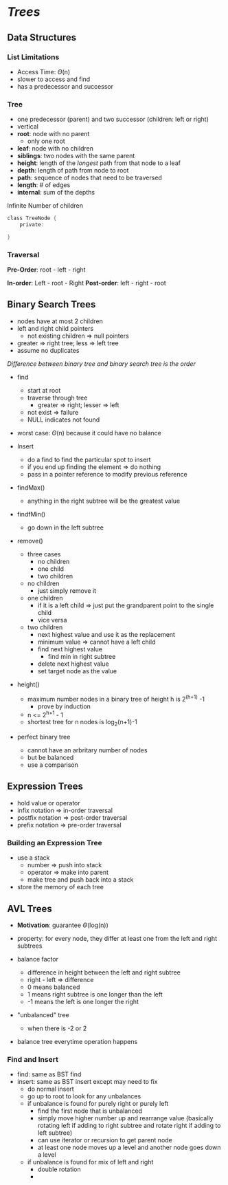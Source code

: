 # ***Trees***

## **Data Structures**

### **List Limitations**
- Access Time: $\Theta$(n)
- slower to access and find
- has a predecessor and successor

### **Tree**

- one predecessor (parent) and two successor (children: left or right)
- vertical
- **root**: node with no parent
    - only one root
- **leaf**: node with no children
- **siblings**: two nodes with the same parent
- **height**: length of the *longest* path from that node to a leaf
- **depth**: length of path from node to root
- **path**: sequence of nodes that need to be traversed
- **length**: # of edges
- **internal**: sum of the depths

Infinite Number of children
```c
class TreeNode {
    private:

}
```

### Traversal
**Pre-Order**: root - left - right

**In-order**: Left - root - Right
**Post-order**: left - right - root

## **Binary Search Trees**

- nodes have at most 2 children
- left and right child pointers
    - not existing children => null pointers
- greater => right tree; less => left tree
- assume no duplicates

*Difference between binary tree and binary search tree is the order*

- find
    - start at root
    - traverse through tree
        - greater => right; lesser => left
    - not exist => failure
    - NULL indicates not found

- worst case: $\Theta$(n) because it could have no balance

- Insert
    - do a find to find the particular spot to insert
    - if you end up finding the element => do nothing
    - pass in a pointer reference to modify previous reference

- findMax()
    - anything in the right subtree will be the greatest value
- findfMin()
    - go down in the left subtree

- remove()
    - three cases
        - no children
        - one child
        - two children
    - no children
        - just simply remove it
    - one children
        - if it is a left child => just put the grandparent point to the single child
        - vice versa
    - two children
        - next highest value and use it as the replacement
        - minimum value => cannot have a left child
        - find next highest value
            - find min in right subtree
        - delete next highest value
        - set target node as the value

- height()
    - maximum number nodes in a binary tree of height h is 2<sup>(h+1)</sup> -1 
        - prove by induction
    - n <= 2<sup>h+1</sup> - 1
    - shortest tree for n nodes is log<sub>2</sub>(n+1)-1

- perfect binary tree
    - cannot have an arbritary number of nodes
    - but be balanced
    - use a comparison

## **Expression Trees**
- hold value or operator
- infix notation => in-order traversal
- postfix notation => post-order traversal
- prefix notation => pre-order traversal

### **Building an Expression Tree**

- use a stack
    - number => push into stack
    - operator => make into parent
    - make tree and push back into a stack
- store the memory of each tree

## **AVL Trees**

- **Motivation**: guarantee $\Theta$(log(n))

- property: for every node, they differ at least one from the left and right subtrees
- balance factor
    - difference in height between the left and right subtree
    - right - left => difference
    - 0 means balanced
    - 1 means right subtree is one longer than the left
    - -1 means the left is one longer the right
- "unbalanced" tree
    - when there is -2 or 2
- balance tree everytime operation happens

### **Find and Insert**
- find: same as BST find
- insert: same as BST insert except may need to fix
    - do normal insert
    - go up to root to look for any unbalances
    - if unbalance is found for purely right or purely left
        - find the first node that is unbalanced
        - simply move higher number up and rearrange value (basically rotating left if adding to right subtree and rotate right if adding to left subtree) 
        - can use iterator or recursion to get parent node
        - at least one node moves up a level and another node goes down a level
    - if unbalance is found for mix of left and right
        - double rotation
        - 